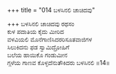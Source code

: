 +++
title = "014 ಬಳಸಿನಲಿ ಚಾಚಿದವು"

+++
ಬಳಸಿನಲಿ ಚಾಚಿದವು ರಥಸಂ  
ಕುಳ ಪದಾತಿಯ ಕೈದು ಮೀರಿದ  
ವಳವಿಯಲಿ ಮೊನೆಗಾಣಿಸಿದರರಿಸೂತವಾಜಿಗಳ  
ಸಿಲುಕಿದನು ಫಡ ಸ್ವಾಮಿದ್ರೋಹಿಗೆ  
ಬಲೆಯ ಹಾಯಿಕೊ ಗಂಡುಮೀನ  
ಗ್ಗಳೆಯ ಗಾಣವ ಕೊಳ್ಳದೆನುತೌಕಿದರು ಬಳಸಿನಲಿ      ॥14॥